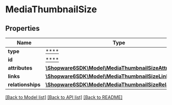 # MediaThumbnailSize

## Properties
Name | Type | Description | Notes
------------ | ------------- | ------------- | -------------
**type** | [****](.md) |  | [optional] 
**id** | [****](.md) |  | [optional] 
**attributes** | [**\Shopware6SDK\Model\MediaThumbnailSizeAttributes**](MediaThumbnailSizeAttributes.md) |  | [optional] 
**links** | [**\Shopware6SDK\Model\MediaThumbnailSizeLinks**](MediaThumbnailSizeLinks.md) |  | [optional] 
**relationships** | [**\Shopware6SDK\Model\MediaThumbnailSizeRelationships**](MediaThumbnailSizeRelationships.md) |  | [optional] 

[[Back to Model list]](../../README.md#documentation-for-models) [[Back to API list]](../../README.md#documentation-for-api-endpoints) [[Back to README]](../../README.md)

